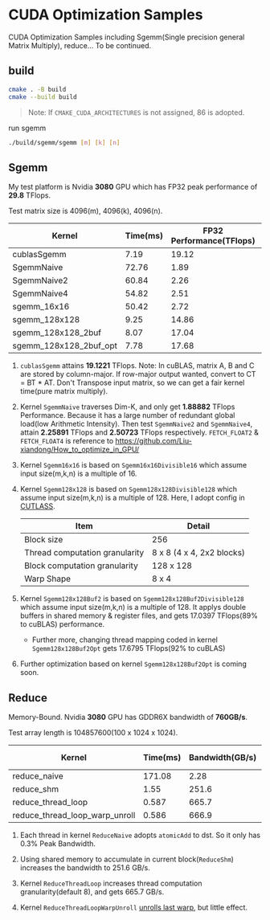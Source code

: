 # CUDA Optimization Samples

CUDA Optimization Samples including Sgemm(Single precision general Matrix Multiply), reduce...
To be continued.

## build

```bash
cmake . -B build
cmake --build build
```

> Note: If `CMAKE_CUDA_ARCHITECTURES` is not assigned, 86 is adopted.

run sgemm

```bash
./build/sgemm/sgemm [m] [k] [n]
```

## Sgemm

My test platform is Nvidia **3080** GPU which has FP32 peak performance of **29.8** TFlops.

Test matrix size is 4096(m), 4096(k), 4096(n).

| Kernel             | Time(ms)| FP32 Performance(TFlops) | Relative(cuBLAS) Performance |
| ---                | ---     | ---     | ---      |
| cublasSgemm        | 7.19 | 19.12 |  1       |
| SgemmNaive         | 72.76 | 1.89 | 0.099 |
| SgemmNaive2        | 60.84 | 2.26 | 0.12 |
| SgemmNaive4        | 54.82 | 2.51 | 0.13 |
| sgemm_16x16        | 50.42 | 2.72 | 0.14 |
| sgemm_128x128      | 9.25 | 14.86 | 0.78 |
| sgemm_128x128_2buf | 8.07 | 17.04 | 0.89 |
| sgemm_128x128_2buf_opt | 7.78 | 17.68 | 0.92 |

1. `cublasSgemm` attains **19.1221** TFlops. Note: In cuBLAS, matrix A, B and C are stored by column-major.
If row-major output wanted, convert to CT = BT * AT. Don't Transpose input matrix, so we can get a fair kernel time(pure matrix multiply).

2. Kernel `SgemmNaive` traverses Dim-K, and only get **1.88882** TFlops Performance.
Because it has a large number of redundant global load(low Arithmetic Intensity).
Then test `SgemmNaive2` and `SgemmNaive4`, attain **2.25891** TFlops and **2.50723** TFlops respectively.
`FETCH_FLOAT2` & `FETCH_FLOAT4` is reference to https://github.com/Liu-xiandong/How_to_optimize_in_GPU/

3. Kernel `Sgemm16x16` is based on `Sgemm16x16Divisible16` which assume input size(m,k,n) is a multiple of 16.

4. Kernel `Sgemm128x128` is based on `Sgemm128x128Divisible128` which assume input size(m,k,n) is a multiple of 128.
Here, I adopt config in [CUTLASS](https://github.com/NVIDIA/cutlass). 

    |    Item           | Detail |
    |   ---             |  ---   |
    | Block size          | 256    |
    | Thread computation granularity | 8 x 8 (4 x 4, 2x2 blocks)   |
    | Block computation granularity |  128 x 128        |
    | Warp Shape        | 8 x 4 |

5. Kernel `Sgemm128x128Buf2` is based on `Sgemm128x128Buf2Divisible128` which assume input size(m,k,n) is a multiple of 128. It applys double buffers in shared memory & register files, and gets 17.0397 TFlops(89% to cuBLAS) performance.
    - Further more, changing thread mapping coded in kernel `Sgemm128x128Buf2Opt` gets 17.6795 TFlops(92% to cuBLAS)

6. Further optimization based on kernel `Sgemm128x128Buf2Opt` is coming soon.

## Reduce

Memory-Bound.
Nvidia **3080** GPU has GDDR6X bandwidth of **760GB/s**.

Test array length is 104857600(100 x 1024 x 1024).

| Kernel                            | Time(ms)  | Bandwidth(GB/s)   | Relative(theoretical) Bandwidth |
| ---                               | ---       | ---               | --- |
| reduce_naive                      | 171.08    | 2.28  | 0.003 |
| reduce_shm                        | 1.55      | 251.6 | 0.33  |
| reduce_thread_loop                | 0.587     | 665.7 | 0.8759 |
| reduce_thread_loop_warp_unroll    | 0.586     | 666.9 | 0.8775 |

1. Each thread in kernel `ReduceNaive` adopts `atomicAdd` to dst. So it only has 0.3% Peak Bandwidth.

2. Using shared memory to accumulate in current block(`ReduceShm`) increases the bandwidth to 251.6 GB/s.

3. Kernel `ReduceThreadLoop` increases thread computation granularity(default 8), and gets 665.7 GB/s.

4. Kernel `ReduceThreadLoopWarpUnroll` [unrolls last warp](https://developer.download.nvidia.cn/assets/cuda/files/reduction.pdf), but little effect.
